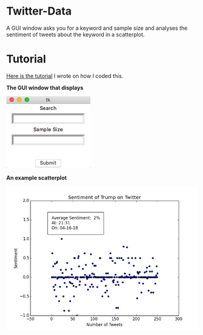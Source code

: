 # Twitter-Data
A GUI window asks you for a keyword and sample size and analyses the sentiment of tweets about the keyword in a scatterplot. 

# Tutorial
[Here is the tutorial](https://www.google.com) I wrote on how I coded this.

**The GUI window that displays**

![](GUI2.png)

**An example scatterplot**

![](figure_2.png)

